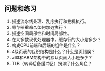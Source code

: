 ## 问题和练习 

1. 描述流水线处理、乱序执行和投机执行。
2. 寄存器重命名如何加速执行？
3. 描述空间局部性和时间局部性。
4. 在大多数现代处理器中，缓存行的大小是多少？
5. 构成CPU前端和后端的组件是什么？
6. 4级页表的组织结构是什么？什么是页错误？
7. x86和ARM架构中的默认页面大小是多少？
8. TLB（转译后备缓冲区）扮演了什么角色？